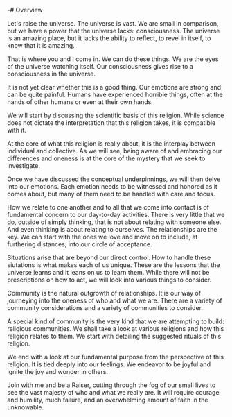 -# Overview

Let's raise the universe. The universe is vast. We are small in comparison, but we have a power that the universe lacks: consciousness. The universe is an amazing place, but it lacks the ability to reflect, to revel in itself, to know that it is amazing. 

That is where you and I come in. We can do these things. We are the eyes of the universe watching itself. Our consciousness gives rise to a consciousness in the universe. 

It is not yet clear whether this is a good thing. Our emotions are strong and can be quite painful. Humans have experienced horrible things, often at the hands of other humans or even at their own hands.

We will start by discussing the scientific basis of this religion. While science does not dictate the interpretation that this religion takes, it is compatible with it. 

At the core of what this religion is really about, it is the interplay between individual and collective. As we will see, being aware of and embracing our differences and oneness is at the core of the mystery that we seek to investigate. 

Once we have discussed the conceptual underpinnings, we will then delve into our emotions. Each emotion needs to be witnessed and honored as it comes about, but many of them need to be handled with care and focus.

How we relate to one another and to all that we come into contact is of fundamental concern to our day-to-day activities. There is very little that we do, outside of simply thinking, that is not about relating with someone else. And even thinking is about relating to ourselves. The relationships are the key. We can start with the ones we love and move on to include, at furthering distances, into our circle of acceptance. 

Situations arise that are beyond our direct control. How to handle these siutations is what makes each of us unique. These are the lessons that the universe learns and it leans on us to learn them. While there will not be prescriptions on how to act, we will look into various things to consider. 

Community is the natural outgrowth of relationships. It is our way of journeying into the oneness of who and what we are. There are a variety of community considerations and a variety of communities to consider.

A special kind of community is the very kind that we are attempting to build: religious communities. We shall take a look at various religions and how this religion relates to them. We start with detailing the suggested rituals of this religion. 

We end with a look at our fundamental purpose from the perspective of this religion. It is tied deeply into our feelings. We endeavor to be joyful and ignite the joy and wonder in others. 

Join with me and be a Raiser, cutting through the fog of our small lives to see the vast majesty of who and what we really are. It will require courage and humility, much failure, and an overwhelming amount of faith in the unknowable. 
